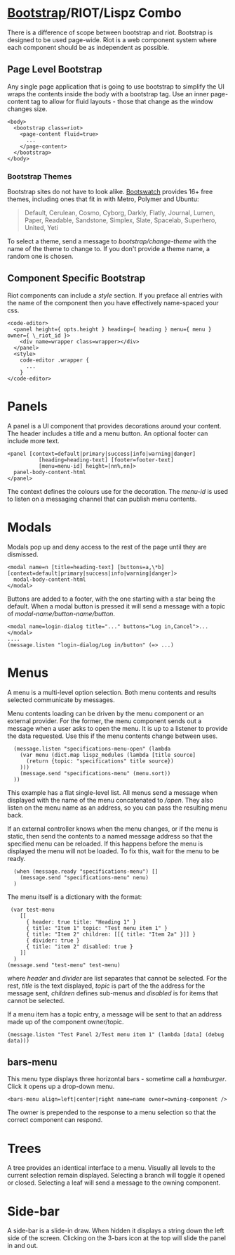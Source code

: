 # [Bootstrap](http://getbootstrap.com/)/RIOT/Lispz Combo

There is a difference of scope between bootstrap and riot. Bootstrap is designed to be used page-wide. Riot is a web component system where each component should be as independent as possible.

## Page Level Bootstrap

Any single page application that is going to use bootstrap to simplify the UI wraps the contents inside the body with a bootstrap tag. Use an inner page-content tag to allow for fluid layouts - those that change as the window changes size.

    <body>
      <bootstrap class=riot>
        <page-content fluid=true>
          ...
        </page-content>
      </bootstrap>
    </body>

### Bootstrap Themes

Bootstrap sites do not have to look alike. [Bootswatch](https://bootswatch.com/) provides 16+ free themes, including ones that fit in with Metro, Polymer and Ubuntu:

> Default, Cerulean, Cosmo, Cyborg, Darkly, Flatly, Journal, Lumen, Paper, Readable, Sandstone, Simplex, Slate, Spacelab, Superhero, United, Yeti

To select a theme, send a message to _bootstrap/change-theme_ with the name of the theme to change to. If you don't provide a theme name, a random one is chosen.

## Component Specific Bootstrap

Riot components can include a _style_ section. If you preface all entries with the name of the component then you have effectively name-spaced your css.

    <code-editor>
      <panel height={ opts.height } heading={ heading } menu={ menu } owner={ \_riot_id }>
        <div name=wrapper class=wrapper></div>
      </panel>
      <style>
        code-editor .wrapper {
          ...
        }
    </code-editor>

# Panels

A panel is a UI component that provides decorations around your content. The header includes a title and a menu button. An optional footer can include more text.

    <panel [context=default|primary|success|info|warning|danger]
              [heading=heading-text] [footer=footer-text]
              [menu=menu-id] height=[nn%,nn]>
      panel-body-content-html
    </panel>

The context defines the colours use for the decoration. The _menu-id_ is used to listen on a messaging channel that can publish menu contents.

# Modals

Modals pop up and deny access to the rest of the page until they are dismissed.

    <modal name=n [title=heading-text] [buttons=a,\*b] [context=default|primary|success|info|warning|danger]>
      modal-body-content-html
    </modal>

Buttons are added to a footer, with the one starting with a star being the default. When a modal button is pressed it will send a message with a topic of _modal-name/button-name/button_.

    <modal name=login-dialog title="..." buttons="Log in,Cancel">...</modal>
    ....
    (message.listen "login-dialog/Log in/button" (=> ...)

# Menus

A menu is a multi-level option selection. Both menu contents and results selected communicate by messages.

Menu contents loading can be driven by the menu component or an external provider. For the former, the menu component sends out a message when a user asks to open the menu. It is up to a listener to provide the data requested. Use this if the menu contents change between uses.

      (message.listen "specifications-menu-open" (lambda
        (var menu (dict.map lispz_modules (lambda [title source]
          (return {topic: "specifications" title source})
        )))
        (message.send "specifications-menu" (menu.sort))
      ))

This example has a flat single-level list. All menus send a message when displayed with the name of the menu concatenated to _/open_. They also listen on the menu name as an address, so you can pass the resulting menu back.

If an external controller knows when the menu changes, or if the menu is static, then send the contents to a named message address so that the specified menu can be reloaded. If this happens before the menu is displayed the menu will not be loaded. To fix this, wait for the menu to be ready.

      (when (message.ready "specifications-menu") []
        (message.send "specifications-menu" nenu)
      )        
The menu itself is a dictionary with the format:

     (var test-menu
        [[
          { header: true title: "Heading 1" }
          { title: "Item 1" topic: "Test menu item 1" }
          { title: "Item 2" children: [[{ title: "Item 2a" }]] }
          { divider: true }
          { title: "item 2" disabled: true }
        ]]
      )
    (message.send "test-menu" test-menu)

where _header_ and _divider_ are list separates that cannot be selected. For the rest, _title_ is the text displayed, _topic_ is part of the the address for the message sent, _children_ defines sub-menus and _disabled_ is for items that cannot be selected.

If a menu item has a topic entry, a message will be sent to that an address made up of the component owner/topic.

    (message.listen "Test Panel 2/Test menu item 1" (lambda [data] (debug data)))

## bars-menu

This menu type displays three horizontal bars - sometime call a _hamburger_. Click it opens up a drop-down menu.

    <bars-menu align=left|center|right name=name owner=owning-component />

The owner is prepended to the response to a menu selection so that the correct component can respond.

# Trees

A tree provides an identical interface to a menu. Visually all levels to the current selection remain displayed. Selecting a branch will toggle it opened or closed. Selecting a leaf will send a message to the owning component.

# Side-bar

A side-bar is a slide-in draw. When hidden it displays a string down the left side of the screen. Clicking on the 3-bars icon at the top will slide the panel in and out.
